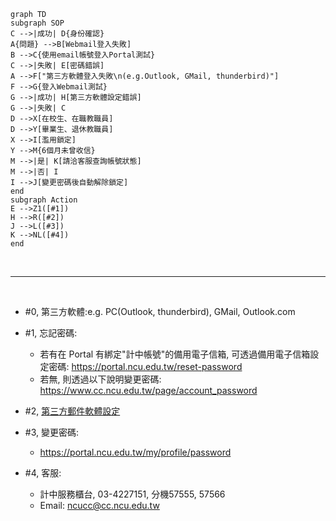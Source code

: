 ```mermaid
graph TD
subgraph SOP
C -->|成功| D{身份確認}
A{問題} -->B[Webmail登入失敗]
B -->C{使用email帳號登入Portal測試}
C -->|失敗| E[密碼錯誤]
A -->F["第三方軟體登入失敗\n(e.g.Outlook, GMail, thunderbird)"]
F -->G{登入Webmail測試}
G -->|成功| H[第三方軟體設定錯誤]
G -->|失敗| C
D -->X[在校生、在職教職員]
D -->Y[畢業生、退休教職員]
X -->I[濫用鎖定]
Y -->M{6個月未曾收信}
M -->|是| K[請洽客服查詢帳號狀態]
M -->|否| I
I -->J[變更密碼後自動解除鎖定]
end
subgraph Action
E -->Z1([#1])
H -->R([#2])
J -->L([#3])
K -->NL([#4])
end
```

<br>

---

<br>

- #0, 第三方軟體:e.g. PC(Outlook, thunderbird), GMail, Outlook.com

- #1, 忘記密碼:
    - 若有在 Portal 有綁定"計中帳號"的備用電子信箱, 可透過備用電子信箱設定密碼: https://portal.ncu.edu.tw/reset-password
    - 若無, 則透過以下說明變更密碼: https://www.cc.ncu.edu.tw/page/account_password

- #2, [第三方郵件軟體設定](../articles/config.md)

- #3, 變更密碼:
    - https://portal.ncu.edu.tw/my/profile/password
    
- #4, 客服:
    - 計中服務櫃台, 03-4227151, 分機57555, 57566
    - Email: ncucc@cc.ncu.edu.tw
